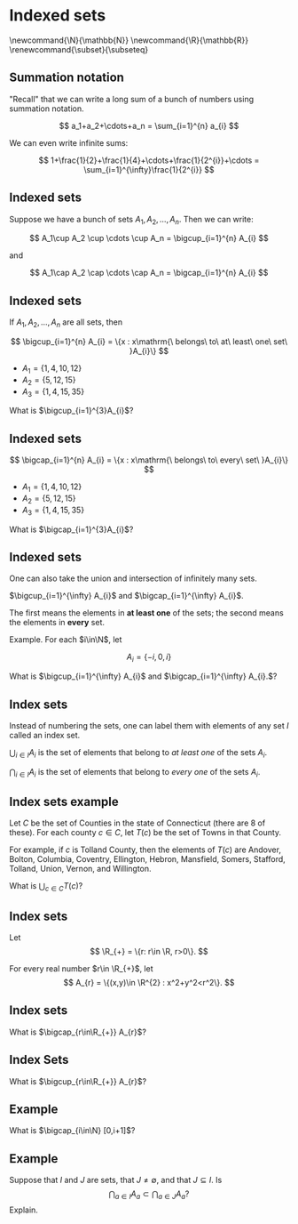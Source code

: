# Indexed sets

\newcommand{\N}{\mathbb{N}}
\newcommand{\R}{\mathbb{R}}
\renewcommand{\subset}{\subseteq}
## Summation notation

"Recall" that we can write a long sum of a bunch of numbers using summation notation.

$$
a_1+a_2+\cdots+a_n = \sum_{i=1}^{n} a_{i}
$$

We can even write infinite sums:

$$
1+\frac{1}{2}+\frac{1}{4}+\cdots+\frac{1}{2^{i}}+\cdots = \sum_{i=1}^{\infty}\frac{1}{2^{i}}
$$

## Indexed sets

Suppose we have a bunch of sets $A_1,A_2,\ldots, A_n$.  Then we can write:

$$
A_1\cup A_2 \cup \cdots \cup A_n = \bigcup_{i=1}^{n} A_{i}
$$

and

$$
A_1\cap A_2 \cap \cdots \cap A_n = \bigcap_{i=1}^{n} A_{i}
$$

## Indexed sets

If $A_1,A_2,\ldots, A_n$ are all sets, then 

$$
\bigcup_{i=1}^{n} A_{i} = \{x : x\mathrm{\ belongs\ to\ at\ least\ one\ set\ }A_{i}\}
$$

- $A_{1}=\{1,4,10,12\}$
- $A_{2}=\{5,12,15\}$
- $A_{3}=\{1,4,15,35\}$

What is $\bigcup_{i=1}^{3}A_{i}$?

## Indexed sets

$$
\bigcap_{i=1}^{n} A_{i} = \{x : x\mathrm{\ belongs\ to\ every\ set\ }A_{i}\}
$$

- $A_{1}=\{1,4,10,12\}$
- $A_{2}=\{5,12,15\}$
- $A_{3}=\{1,4,15,35\}$

What is $\bigcap_{i=1}^{3}A_{i}$?

## Indexed sets

One can also take the union and intersection of infinitely many sets.

$\bigcup_{i=1}^{\infty} A_{i}$ and $\bigcap_{i=1}^{\infty} A_{i}$.

The first means the elements in **at least one** of the sets; the second means the elements in **every** set.

Example.  For each $i\in\N$, let

$$A_{i}=\{-i,0,i\}$$

What is $\bigcup_{i=1}^{\infty} A_{i}$ and $\bigcap_{i=1}^{\infty} A_{i}.$?

## Index sets

Instead of numbering the sets, one can label them with elements of any set $I$ called an index set.

$\bigcup_{i\in I} A_{i}$ is the set of elements that belong to *at least one* of the sets $A_{i}$.

$\bigcap_{i\in I} A_{i}$ is the set of elements that belong to *every one* of the sets $A_{i}$.


## Index sets example

Let $C$ be the set of Counties in the state of Connecticut (there are 8 of these). 
For each county $c\in C$, let $T(c)$ be the set of Towns in that County.

For example, if $c$ is Tolland County, then the elements of $T(c)$ are Andover, Bolton,
Columbia, Coventry, Ellington, Hebron, Mansfield, Somers, Stafford, Tolland, Union, Vernon, and Willington.

What is $\bigcup_{c\in C} T(c)$?

## Index sets

Let
$$
\R_{+} = \{r: r\in \R, r>0\}.
$$

For every real number $r\in \R_{+}$, let 
$$
A_{r} = \{(x,y)\in \R^{2} : x^2+y^2<r^2\}.
$$

## Index sets
What is $\bigcap_{r\in\R_{+}} A_{r}$?


## Index Sets
What is $\bigcup_{r\in\R_{+}} A_{r}$?

## Example
What is $\bigcap_{i\in\N} [0,i+1]$?

## Example
Suppose that $I$ and $J$ are sets, that $J\not=\emptyset$, and that $J\subseteq I$.  Is
$$
\bigcap_{a\in I}A_{a}\subset \bigcap_{a\in J}A_{a}?
$$
Explain. 
